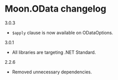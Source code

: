 # Moon.OData changelog

3.0.3

- `$apply` clause is now available on ODataOptions.

3.0.1

- All libraries are targeting .NET Standard.

2.2.6

- Removed unnecessary dependencies.